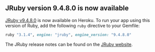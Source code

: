 ## JRuby version 9.4.8.0 is now available

[JRuby v9.4.8.0](/articles/ruby-support#ruby-versions) is now available on Heroku. To run
your app using this version of Ruby, add the following `ruby` directive to your Gemfile:

```ruby
ruby "3.1.4", engine: "jruby", engine_version: "9.4.8.0"
```

The JRuby release notes can be found on the [JRuby website](https://www.jruby.org/news).
